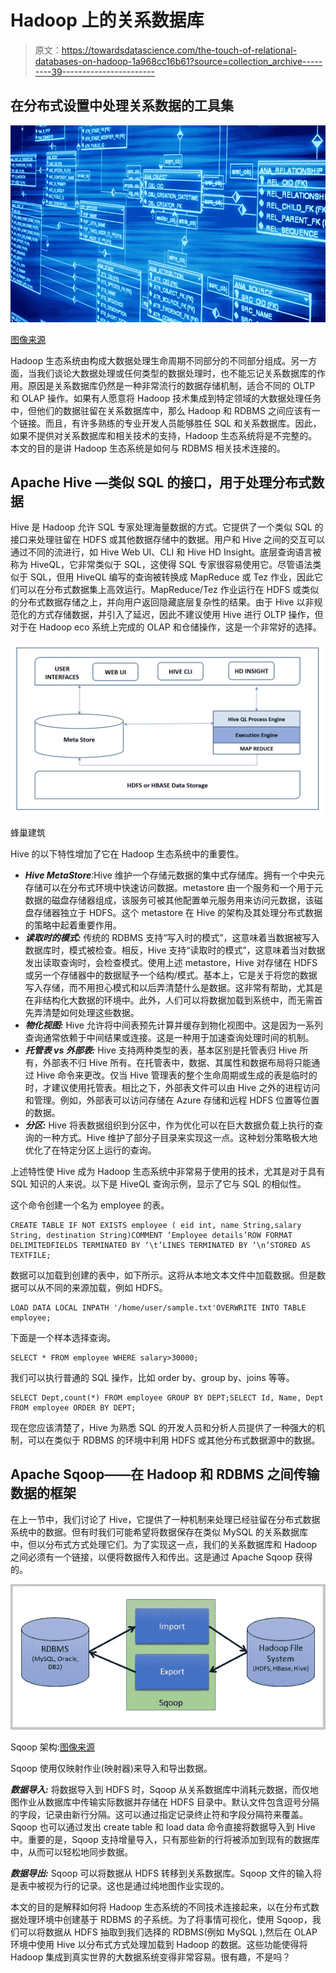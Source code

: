 # Hadoop 上的关系数据库

> 原文：<https://towardsdatascience.com/the-touch-of-relational-databases-on-hadoop-1a968cc16b61?source=collection_archive---------39----------------------->

## 在分布式设置中处理关系数据的工具集

![](img/dee585ef91a62a9afdb5e9461447c0dd.png)

[图像来源](https://www.cbronline.com/what-is/what-is-a-database-4917209/)

Hadoop 生态系统由构成大数据处理生命周期不同部分的不同部分组成。另一方面，当我们谈论大数据处理或任何类型的数据处理时，也不能忘记关系数据库的作用。原因是关系数据库仍然是一种非常流行的数据存储机制，适合不同的 OLTP 和 OLAP 操作。如果有人愿意将 Hadoop 技术集成到特定领域的大数据处理任务中，但他们的数据驻留在关系数据库中，那么 Hadoop 和 RDBMS 之间应该有一个链接。而且，有许多熟练的专业开发人员能够胜任 SQL 和关系数据库。因此，如果不提供对关系数据库和相关技术的支持，Hadoop 生态系统将是不完整的。本文的目的是讲 Hadoop 生态系统是如何与 RDBMS 相关技术连接的。

## Apache Hive —类似 SQL 的接口，用于处理分布式数据

Hive 是 Hadoop 允许 SQL 专家处理海量数据的方式。它提供了一个类似 SQL 的接口来处理驻留在 HDFS 或其他数据存储中的数据。用户和 Hive 之间的交互可以通过不同的流进行，如 Hive Web UI、CLI 和 Hive HD Insight。底层查询语言被称为 HiveQL，它非常类似于 SQL，这使得 SQL 专家很容易使用它。尽管语法类似于 SQL，但用 HiveQL 编写的查询被转换成 MapReduce 或 Tez 作业，因此它们可以在分布式数据集上高效运行。MapReduce/Tez 作业运行在 HDFS 或类似的分布式数据存储之上，并向用户返回隐藏底层复杂性的结果。由于 Hive 以非规范化的方式存储数据，并引入了延迟，因此不建议使用 Hive 进行 OLTP 操作，但对于在 Hadoop eco 系统上完成的 OLAP 和仓储操作，这是一个非常好的选择。

![](img/e9a1632e9332ff1477fce86168a2e544.png)

蜂巢建筑

Hive 的以下特性增加了它在 Hadoop 生态系统中的重要性。

*   ***Hive MetaStore***:Hive 维护一个存储元数据的集中式存储库。拥有一个中央元存储可以在分布式环境中快速访问数据。metastore 由一个服务和一个用于元数据的磁盘存储器组成，该服务可被其他配置单元服务用来访问元数据，该磁盘存储器独立于 HDFS。这个 metastore 在 Hive 的架构及其处理分布式数据的策略中起着重要作用。
*   ***读取时的模式:*** 传统的 RDBMS 支持“写入时的模式”，这意味着当数据被写入数据库时，模式被检查。相反，Hive 支持“读取时的模式”，这意味着当对数据发出读取查询时，会检查模式。使用上述 metastore，Hive 对存储在 HDFS 或另一个存储器中的数据赋予一个结构/模式。基本上，它是关于将您的数据写入存储，而不用担心模式和以后弄清楚什么是数据。这非常有帮助，尤其是在非结构化大数据的环境中。此外，人们可以将数据加载到系统中，而无需首先弄清楚如何处理这些数据。
*   ***物化视图:*** Hive 允许将中间表预先计算并缓存到物化视图中。这是因为一系列查询通常依赖于中间结果或连接。这是一种用于加速查询处理时间的机制。
*   ***托管表 vs 外部表:*** Hive 支持两种类型的表，基本区别是托管表归 Hive 所有，外部表不归 Hive 所有。在托管表中，数据、其属性和数据布局将只能通过 Hive 命令来更改。仅当 Hive 管理表的整个生命周期或生成的表是临时的时，才建议使用托管表。相比之下，外部表文件可以由 Hive 之外的进程访问和管理。例如，外部表可以访问存储在 Azure 存储和远程 HDFS 位置等位置的数据。
*   ***分区:*** Hive 将表数据组织到分区中，作为优化可以在巨大数据负载上执行的查询的一种方式。Hive 维护了部分子目录来实现这一点。这种划分策略极大地优化了在特定分区上运行的查询。

上述特性使 Hive 成为 Hadoop 生态系统中非常易于使用的技术，尤其是对于具有 SQL 知识的人来说。以下是 HiveQL 查询示例，显示了它与 SQL 的相似性。

这个命令创建一个名为 employee 的表。

```
CREATE TABLE IF NOT EXISTS employee ( eid int, name String,salary String, destination String)COMMENT ‘Employee details’ROW FORMAT DELIMITEDFIELDS TERMINATED BY ‘\t’LINES TERMINATED BY ‘\n’STORED AS TEXTFILE;
```

数据可以加载到创建的表中，如下所示。这将从本地文本文件中加载数据。但是数据可以从不同的来源加载，例如 HDFS。

```
LOAD DATA LOCAL INPATH '/home/user/sample.txt'OVERWRITE INTO TABLE employee;
```

下面是一个样本选择查询。

```
SELECT * FROM employee WHERE salary>30000;
```

我们可以执行普通的 SQL 操作，比如 order by、group by、joins 等等。

```
SELECT Dept,count(*) FROM employee GROUP BY DEPT;SELECT Id, Name, Dept FROM employee ORDER BY DEPT;
```

现在您应该清楚了，Hive 为熟悉 SQL 的开发人员和分析人员提供了一种强大的机制，可以在类似于 RDBMS 的环境中利用 HDFS 或其他分布式数据源中的数据。

## Apache Sqoop——在 Hadoop 和 RDBMS 之间传输数据的框架

在上一节中，我们讨论了 Hive，它提供了一种机制来处理已经驻留在分布式数据系统中的数据。但有时我们可能希望将数据保存在类似 MySQL 的关系数据库中，但以分布式方式处理它们。为了实现这一点，我们的关系数据库和 Hadoop 之间必须有一个链接，以便将数据传入和传出。这是通过 Apache Sqoop 获得的。

![](img/cc93336d87bba401437e527f0b68fc65.png)

Sqoop 架构:[图像来源](https://www.hdfstutorial.com/sqoop-architecture/)

Sqoop 使用仅映射作业(映射器)来导入和导出数据。

***数据导入:*** 将数据导入到 HDFS 时，Sqoop 从关系数据库中消耗元数据，而仅地图作业从数据库中传输实际数据并存储在 HDFS 目录中。默认文件包含逗号分隔的字段，记录由新行分隔。这可以通过指定记录终止符和字段分隔符来覆盖。Sqoop 也可以通过发出 create table 和 load data 命令直接将数据导入到 Hive 中。重要的是，Sqoop 支持增量导入，只有那些新的行将被添加到现有的数据库中，从而可以轻松地同步数据。

***数据导出:*** Sqoop 可以将数据从 HDFS 转移到关系数据库。Sqoop 文件的输入将是表中被视为行的记录。这也是通过纯地图作业实现的。

本文的目的是解释如何将 Hadoop 生态系统的不同技术连接起来，以在分布式数据处理环境中创建基于 RDBMS 的子系统。为了将事情可视化，使用 Sqoop，我们可以将数据从 HDFS 抽取到我们选择的 RDBMS(例如 MySQL ),然后在 OLAP 环境中使用 Hive 以分布式方式处理加载到 Hadoop 的数据。这些功能使得将 Hadoop 集成到真实世界的大数据系统变得非常容易。很有趣，不是吗？